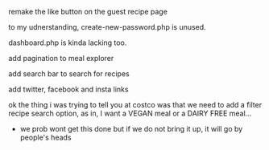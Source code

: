 
remake the like button on the guest recipe page

to my udnerstanding, create-new-password.php is unused.

dashboard.php is kinda lacking too.

add pagination to meal explorer

add search bar to search for recipes

add twitter, facebook and insta links

ok the thing i was trying to tell you at costco was that we need to add a filter recipe search option, as in, I want a VEGAN meal or a DAIRY FREE meal... 
- we prob wont get this done but if we do not bring it up, it will go by people's heads

